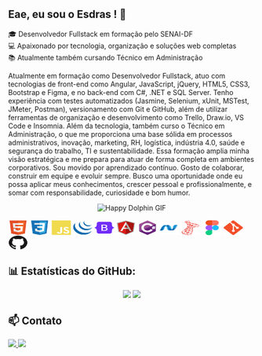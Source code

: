 
## Eae, eu sou o Esdras ! 👋  
🎓 Desenvolvedor Fullstack em formação pelo SENAI-DF  
💻 Apaixonado por tecnologia, organização e soluções web completas  
📚 Atualmente também cursando Técnico em Administração



Atualmente em formação como Desenvolvedor Fullstack, atuo com tecnologias de front-end como Angular, JavaScript, jQuery, HTML5, CSS3, Bootstrap e Figma, e no back-end com C#, .NET e SQL Server. Tenho experiência com testes automatizados (Jasmine, Selenium, xUnit, MSTest, JMeter, Postman), versionamento com Git e GitHub, além de utilizar ferramentas de organização e desenvolvimento como Trello, Draw.io, VS Code e Insomnia.
Além da tecnologia, também curso o Técnico em Administração, o que me proporciona uma base sólida em processos administrativos, inovação, marketing, RH, logística, indústria 4.0, saúde e segurança do trabalho, TI e sustentabilidade. Essa formação amplia minha visão estratégica e me prepara para atuar de forma completa em ambientes corporativos.
Sou movido por aprendizado contínuo. Gosto de colaborar, construir em equipe e evoluir sempre. Busco uma oportunidade onde eu possa aplicar meus conhecimentos, crescer pessoal e profissionalmente, e somar com responsabilidade, curiosidade e bom humor.

<div align="center">
  <img src="https://media.giphy.com/media/14abFyeRqOtane/giphy.gif" width="400" alt="Happy Dolphin GIF">
</div>

</div>
<div style="display: inline_block"><br>
  <img align="center" alt="Esdras-HTML" height="30" width="40" src="https://raw.githubusercontent.com/devicons/devicon/master/icons/html5/html5-original.svg">
  <img align="center" alt="Esdras-CSS" height="30" width="40" src="https://raw.githubusercontent.com/devicons/devicon/master/icons/css3/css3-original.svg">
  <img align="center" alt="Esdras-JS" height="30" width="40" src="https://raw.githubusercontent.com/devicons/devicon/master/icons/javascript/javascript-plain.svg">
  <img align="center" alt="Esdras-JQuery" height="30" width="40" src="https://raw.githubusercontent.com/devicons/devicon/master/icons/jquery/jquery-original.svg">
  <img align="center" alt="Esdras-Bootstrap" height="30" width="40" src="https://raw.githubusercontent.com/devicons/devicon/master/icons/bootstrap/bootstrap-plain.svg">
  <img align="center" alt="Esdras-Angular" height="30" width="40" src="https://raw.githubusercontent.com/devicons/devicon/master/icons/angularjs/angularjs-original.svg">
  <img align="center" alt="Esdras-Csharp" height="30" width="40" src="https://raw.githubusercontent.com/devicons/devicon/master/icons/csharp/csharp-original.svg">
  <img align="center" alt="Esdras-DotNet" height="30" width="40" src="https://raw.githubusercontent.com/devicons/devicon/master/icons/dot-net/dot-net-original.svg">
  <img align="center" alt="Esdras-SQLServer" height="30" width="40" src="https://raw.githubusercontent.com/devicons/devicon/master/icons/microsoftsqlserver/microsoftsqlserver-plain.svg">
  <img align="center" alt="Esdras-Figma" height="30" width="40" src="https://raw.githubusercontent.com/devicons/devicon/master/icons/figma/figma-original.svg">
  <img align="center" alt="Esdras-Git" height="30" width="40" src="https://raw.githubusercontent.com/devicons/devicon/master/icons/git/git-original.svg">
  <img align="center" alt="Esdras-GitHub" height="30" width="40" src="https://raw.githubusercontent.com/devicons/devicon/master/icons/github/github-original.svg">
</div>



## 📊 Estatísticas do GitHub:

<div align="center">
  <img height="180em" src="https://github-readme-stats.vercel.app/api?username=EsdrasXDC&show_icons=true&theme=tokyonight&count_private=true"/>
  <img height="180em" src="https://github-readme-stats.vercel.app/api/top-langs/?username=EsdrasXDC&layout=compact&theme=tokyonight"/>
</div>



## 📫 Contato

<div> 
  <a href="https://www.linkedin.com/in/esdras-ximenes-da-cruz-695473370" target="_blank">
    <img src="https://img.shields.io/badge/-LinkedIn-%230077B5?style=for-the-badge&logo=linkedin&logoColor=white" target="_blank">
  </a>
  <a href = "mailto:esdrasximenes17@gmail.com">
    <img src="https://img.shields.io/badge/-Gmail-%23333?style=for-the-badge&logo=gmail&logoColor=white" target="_blank">
  </a>
</div>

